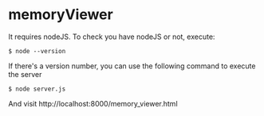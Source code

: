 memoryViewer
=========

It requires nodeJS. To check you have nodeJS or not, execute:

    $ node --version

If there's a version number, you can use the following command to execute the server

    $ node server.js

And visit http://localhost:8000/memory_viewer.html

